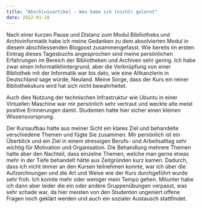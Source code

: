 ```yaml
---
title: "Abschlussartikel - Was habe ich (nicht) gelernt"
date: 2022-01-28
---
```



Nach einer kurzen Pause und Distanz zum Modul Bibiliotheks und Archivinformatik habe ich meine Gedanken zu dem absolvierten Modul in diesem abschliessenden Blogpost zusammengefasst. Wie bereits im ersten Eintrag dieses Tagesbuchs angesprochen sind meine persönlichen Erfahrungen im Bereich der Bibliotheken und Archiven sehr gering. Ich habe zwar einen Informatikhintergrund, aber die Verknüpfung von einer Bibliothek mit der Informatik war bis dato, wie eine Altkanzlerin in Deutschland sage würde, Neuland. Meine Sorge, dass der Kurs ein reiner Bibliothekskurs wird hat sich nicht bewahrheitet. 

Auch dies Nutzung der technischen Infrastruktur wie Ubuntu in einer Virtuellen Maschine war mir persönlich sehr vertraut und weckte alte meist positive Erinnerungen damit. Studenten hatte hier sicher einen kleinen Wissensvorsprung. 

Der Kursaufbau hatte aus meiner Sicht ein klares Ziel und behandelte verschiedene Themen und fügte Sie zusammen. Mir persönlich ist ein Überblick und ein Ziel in einem stressigen Berufs- und Arbeitsalltag sehr wichtig für Motivation und Organisation. Die Behandlung mehrere Themen hatte aber den Nachteil, dass einzelne Themen, welche man gerne etwas mehr in der Tiefe behandelt hätte aus Zeitgründen kurz kamen. Dadurch, dass ich nicht immer an den Kursen teilnehmen konnte, war ich über die Aufzeichnungen und die Art und Weise wie der Kurs durchgeführt wurde sehr froh. Ich konnte mehr oder weniger mein Tempo gehen. Mitunter habe ich dann aber leider die ein oder andere Gruppenübungen verpasst, was sehr schade war, da hier meisten von den Studenten ungeniert offene Fragen noch geklärt werden und auch ein sozialer Austausch stattfindet. 
